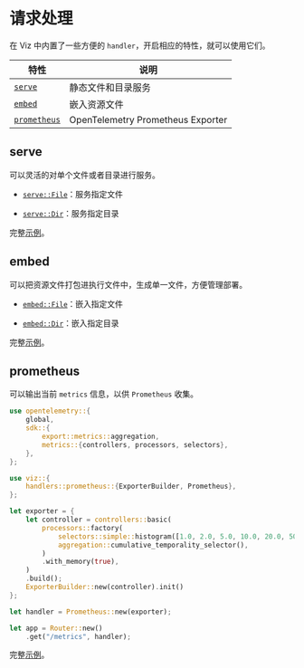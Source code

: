 # 请求处理

在 Viz 中内置了一些方便的 `handler`，开启相应的特性，就可以使用它们。

| 特性           | 说明                              |
| -------------- | --------------------------------- |
| [`serve`]      | 静态文件和目录服务                |
| [`embed`]      | 嵌入资源文件                      |
| [`prometheus`] | OpenTelemetry Prometheus Exporter |

## serve

可以灵活的对单个文件或者目录进行服务。

- [`serve::File`]：服务指定文件

- [`serve::Dir`]：服务指定目录

完整[示例](https://github.com/viz-rs/viz/tree/0.4.x/examples/static-files/serve)。

## embed

可以把资源文件打包进执行文件中，生成单一文件，方便管理部署。

- [`embed::File`]：嵌入指定文件

- [`embed::Dir`]：嵌入指定目录

完整[示例](https://github.com/viz-rs/viz/tree/0.4.x/examples/static-files/embed)。

## prometheus

可以输出当前 `metrics` 信息，以供 `Prometheus` 收集。

```rust
use opentelemetry::{
    global,
    sdk::{
        export::metrics::aggregation,
        metrics::{controllers, processors, selectors},
    },
};

use viz::{
    handlers::prometheus::{ExporterBuilder, Prometheus},
};

let exporter = {
    let controller = controllers::basic(
        processors::factory(
            selectors::simple::histogram([1.0, 2.0, 5.0, 10.0, 20.0, 50.0]),
            aggregation::cumulative_temporality_selector(),
        )
        .with_memory(true),
    )
    .build();
    ExporterBuilder::new(controller).init()
};

let handler = Prometheus::new(exporter);

let app = Router::new()
    .get("/metrics", handler);
```

完整[示例](https://github.com/viz-rs/viz/tree/0.4.x/examples/otel/metrics)。

[`serve`]: https://docs.rs/viz/0.4.x/viz/handlers/serve/index.html
[`serve::file`]: https://docs.rs/viz/0.4.x/viz/handlers/serve/struct.File.html
[`serve::dir`]: https://docs.rs/viz/0.4.x/viz/handlers/serve/struct.Dir.html
[`embed`]: https://docs.rs/viz/0.4.x/viz/handlers/embed/index.html
[`embed::file`]: https://docs.rs/viz/0.4.x/viz/handlers/embed/struct.File.html
[`embed::dir`]: https://docs.rs/viz/0.4.x/viz/handlers/embed/struct.Dir.html
[`prometheus`]: https://docs.rs/viz/0.4.x/viz/handlers/prometheus/index.html
